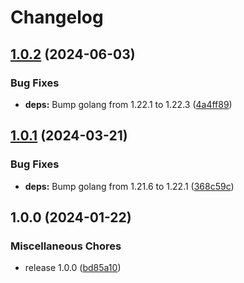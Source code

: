 # Changelog

## [1.0.2](https://github.com/soerenschneider/aplos/compare/v1.0.1...v1.0.2) (2024-06-03)


### Bug Fixes

* **deps:** Bump golang from 1.22.1 to 1.22.3 ([4a4ff89](https://github.com/soerenschneider/aplos/commit/4a4ff897cdd22f5f95eabc99227e74e5a6856423))

## [1.0.1](https://github.com/soerenschneider/aplos/compare/v1.0.0...v1.0.1) (2024-03-21)


### Bug Fixes

* **deps:** Bump golang from 1.21.6 to 1.22.1 ([368c59c](https://github.com/soerenschneider/aplos/commit/368c59cea12f2bd8426a409aa716c61dce59837f))

## 1.0.0 (2024-01-22)


### Miscellaneous Chores

* release 1.0.0 ([bd85a10](https://github.com/soerenschneider/aplos/commit/bd85a106811f2280d933865c0e8e6a8141dca10e))
